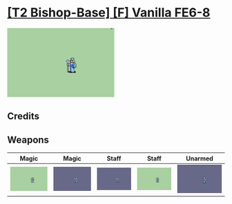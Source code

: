 # [\[T2 Bishop-Base\] \[F\] Vanilla FE6-8](./)

<img src="./6.%20Magic%20(+Staff%20FE8)/Magic_000.png" alt="[T2 Bishop-Base] [F] Vanilla FE6-8 standing" />

## Credits



## Weapons


|Magic |Magic |Staff |Staff |Unarmed |
|  :---: | :---: | :---: | :---: | :---: |
| <img alt="Magic animation" src="./6.%20Magic%20(+Staff%20FE8)/Magic.gif" /> | <img alt="Magic animation" src="./6.%20Magic%20(FE6)/Magic.gif" /> | <img alt="Staff animation" src="./7.%20Staff%20(FE6)/Staff.gif" /> | <img alt="Staff animation" src="./7.%20Staff%20(Unarmed%20FE8)/Staff.gif" /> | <img alt="Unarmed animation" src="./8.%20Unarmed%20(FE6)/Unarmed.gif" /> |
